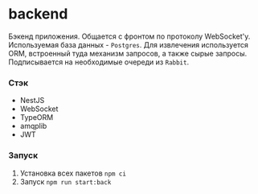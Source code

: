# backend

Бэкенд приложения. Общается с фронтом по протоколу WebSocket'у. Используемая база данных - `Postgres`. Для извлечения используется ORM, встроенный туда механизм запросов, а также сырые запросы. Подписывается на необходимые очереди из `Rabbit`.

### Стэк

* NestJS
* WebSocket
* TypeORM
* amqplib
* JWT

### Запуск

1. Установка всех пакетов 
`npm ci`
2. Запуск
`npm run start:back`
